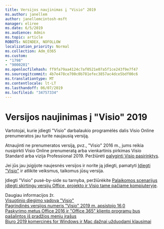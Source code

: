 ```yaml
---
title: Versijos naujinimas į "Visio" 2019
ms.author: janellem
author: janellemcintosh-msft
manager: eliree
ms.date: 6/5/2019
ms.audience: Admin
ms.topic: article
ROBOTS: NOINDEX, NOFOLLOW
localization_priority: Normal
ms.collection: Adm_O365
ms.custom:
- "1798"
- "9000201"
ms.openlocfilehash: ff9fa79aa4124c7af0521e07a5f1ce243f9e7f47
ms.sourcegitcommit: 4b7e478ce700c0b781efec3857ac4dce5bdf00c6
ms.translationtype: MT
ms.contentlocale: lt-LT
ms.lasthandoff: 06/07/2019
ms.locfileid: "34757334"
---
```

# <a name="upgrade-to-visio-2019"></a>Versijos naujinimas į "Visio" 2019

Vartotojai, kurie įdiegti "Visio" darbalaukio programėlės dalis Visio Online prenumeratos jau turite naujausią versiją. 

Atnaujinti ne prenumeratos versiją, pvz., "Visio" 2016 m., jums reikia nusipirkti Visio Online prenumeratą arba vienkartinis pirkimas Visio Standard arba vizija Professional 2019. Peržiūrėti [palyginti Visio pasirinktys](https://products.office.com/visio/microsoft-visio-plans-and-pricing-compare-visio-options).

Jei jūs jau įsigijote naujesnės versijos ir norite ją įdiegti, pamatyti [Įdiegti "Visio"](https://support.office.com/article/f98f21e3-aa02-4827-9167-ddab5b025710?wt.mc_id=OfficeAdm_ClientDIA_Alchemy1798) ir atlikite veiksmus, taikomus jūsų versija. 

Įdiegti "Visio" pusė-by-side su tarnyba, peržiūrėkite [Palaikomos scenarijus įdiegti skirtingų versijų Office, projekto ir Visio tame pačiame kompiuteryje](https://docs.microsoft.com/deployoffice/install-different-office-visio-and-project-versions-on-the-same-computer).

Daugiau informacijos žr.<br>
[Visuotinio diegimo vadovą "Visio"](https://docs.microsoft.com/deployoffice/deployment-guide-for-visio)<br>
[Pagrindinės versijos numeris "Visio" 2019 m. apsistojo 16,0](https://docs.microsoft.com/en-gb/deployoffice/office2019/overview#whats-stayed-the-same-in-office-2019)<br>
[Paskyrimo metus Office 2016 ir "Office 365" kliento programų bus pašalintos iš pradžios meniu įrašus](https://support.office.com/article/8fe5e052-76d2-49de-af30-2e84ed3da907?wt.mc_id=OfficeAdm_ClientDIA_Alchemy1798)<br>
[Biuro 2019 komercinės for Windows ir Mac dažnai užduodami klausimai](https://support.microsoft.com/help/4133312) 
